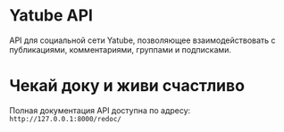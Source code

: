 # Yatube API

API для социальной сети Yatube, позволяющее взаимодействовать с публикациями, комментариями, группами и подписками.

# Чекай доку и живи счастливо

Полная документация API доступна по адресу: `http://127.0.0.1:8000/redoc/`